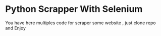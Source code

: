 # Python Scrapper With Selenium

You have here multiples code for scraper some website , just clone repo and Enjoy

